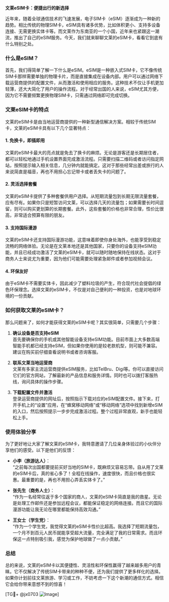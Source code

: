 **文莱eSIM卡：便捷出行的新选择**

近年来，随着全球通信技术的飞速发展，电子SIM卡（eSIM）逐渐成为一种新的趋势。相比传统的物理SIM卡，eSIM具有诸多优势，比如体积更小、支持多设备连接、无需更换实体卡等。而文莱作为东南亚的一个小国，近年来也紧跟这一潮流，推出了自己的eSIM服务。今天，我们就来聊聊文莱的eSIM卡，看看它到底有什么特别之处。

### 什么是eSIM？

首先，我们得简单了解一下什么是eSIM。eSIM是一种嵌入式SIM卡，它不像传统SIM卡那样需要单独的物理卡片，而是直接集成在设备内部。用户可以通过网络下载运营商提供的配置文件，从而激活和使用相应的服务。这种技术不仅让手机更加轻薄，还大大简化了用户的操作流程。对于经常出国的人来说，eSIM尤其方便，因为它不需要频繁更换物理SIM卡，只需通过网络即可完成切换。

### 文莱eSIM卡的特点

文莱的eSIM卡是由当地运营商提供的一种新型通信解决方案。相较于传统SIM卡，文莱的eSIM卡具有以下几个显著特点：

#### 1. **免换卡，即插即用**
文莱的eSIM卡最大的亮点就是免去了换卡的麻烦。无论是游客还是长期居住者，都可以轻松地通过手机设置界面完成激活流程。只需要扫描二维码或者访问指定网站，按照提示输入相关信息，几分钟内就能搞定。这对于那些经常出差或旅行的人来说简直是福音，再也不用担心忘记带卡或者丢失卡的问题了。

#### 2. **灵活选择套餐**
文莱的eSIM卡提供了多种套餐供用户选择。从短期流量包到长期无限流量套餐，应有尽有。如果你只是短暂访问文莱，可以选择几天的流量包；如果需要长时间逗留，则可以购买更划算的长期套餐。此外，这些套餐的价格也非常合理，性价比很高，非常适合预算有限的朋友。

#### 3. **支持国际漫游**
文莱的eSIM卡还支持国际漫游功能，这意味着即使你身处海外，也能享受到稳定流畅的网络体验。无论是在文莱本地还是其他国家，只要你的设备支持eSIM功能，并且已经成功激活了文莱的eSIM卡，就可以随时随地保持在线状态。这对于商务人士来说尤为重要，因为他们可能需要处理紧急邮件或者参加视频会议。

#### 4. **环保友好**
由于eSIM卡不需要实体卡，因此减少了塑料垃圾的产生，符合现代社会提倡的绿色环保理念。选择文莱的eSIM卡，不仅是对自己便利的一种投资，也是对地球环境的一份贡献。

### 如何获取文莱的eSIM卡？

那么问题来了，如何才能获得文莱的eSIM卡呢？其实很简单，只需要几个步骤：

1. **确认设备是否支持eSIM**  
   首先要确保你的手机或其他智能设备支持eSIM功能。目前市面上大多数高端智能手机都已经支持eSIM，但如果你使用的是较老款机型，则可能不兼容。建议在购买前仔细查看说明书或者咨询客服。

2. **联系文莱当地运营商**  
   文莱有多家主流运营商提供eSIM服务，比如TelBru、Digi等。你可以直接访问它们的官方网站，了解最新的产品信息和服务详情。同时也可以拨打客服热线，询问具体的操作步骤。

3. **下载配置文件并激活**  
   登录运营商提供的网址后，按照指示下载对应的eSIM配置文件。接下来，打开手机上的“设置”应用，在“蜂窝移动网络”或“移动网络”选项中找到新增eSIM的入口，然后按照提示一步步完成激活过程。整个过程非常直观，新手也能轻松上手。

### 使用体验分享

为了更好地让大家了解文莱的eSIM卡，我特意邀请了几位亲身体验过的小伙伴分享他们的感受。以下是他们的反馈：

- **小李（旅游达人）**：  
  “之前每次出国都要提前买好当地的SIM卡，既麻烦又容易忘带。自从用了文莱的eSIM卡后，真的省心多了！全程在线操作，速度很快，而且价格也很实惠。最重要的是，再也不用担心弄丢实体卡了。”

- **张先生（商务人士）**：  
  “作为一名经常往返于多个国家的商人，文莱的eSIM卡简直是我的救星。无论是处理工作邮件还是参加远程会议，都能保证稳定的网络连接。而且它的国际漫游功能让我无论在哪里都能保持高效沟通。”

- **王女士（学生党）**：  
  “作为一个学生党，我觉得文莱的eSIM卡性价比超高。我选择了短期流量包，一个月不到百元人民币就能享受超大流量，完全满足了我的日常需求。而且环保这一点特别吸引我，感觉为保护地球做了一点小贡献。”

### 总结

总的来说，文莱的eSIM卡以其便捷性、灵活性和环保性赢得了越来越多用户的青睐。它不仅解决了传统SIM卡带来的种种不便，还为我们提供了更多样化的选择。如果你计划前往文莱旅游、学习或工作，不妨考虑一下这个新潮的通信方式。相信它会给你带来意想不到的惊喜！

[TG💪+ @jx0703 ![Image](https://github.com/user-attachments/assets/dbca1d08-cadb-493c-b0ec-ad6f7a83f270)]